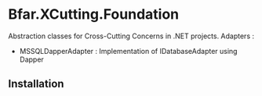 ﻿# Bfar.XCutting.Foundation
Abstraction classes for Cross-Cutting Concerns in .NET projects.
Adapters :
 - MSSQLDapperAdapter : Implementation of IDatabaseAdapter using Dapper




## Installation